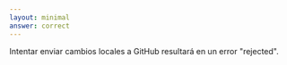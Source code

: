 ```yaml
---
layout: minimal
answer: correct
---
```


<!-- Trying to push local changes to GitHub will result in a "rejected" error. -->
Intentar enviar cambios locales a GitHub resultará en un error "rejected".
